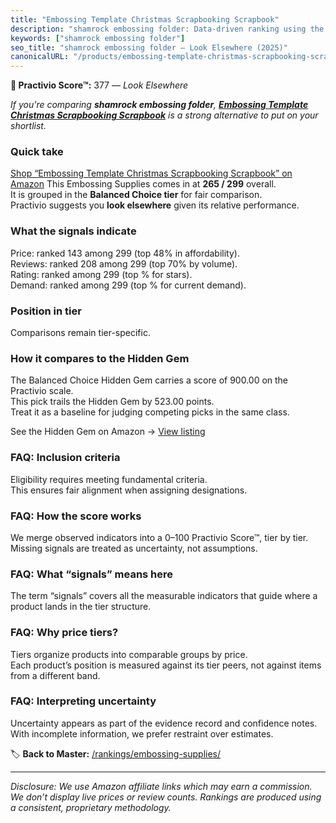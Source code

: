 ```yaml
---
title: "Embossing Template Christmas Scrapbooking Scrapbook"
description: "shamrock embossing folder: Data-driven ranking using the Practivio Score™. Positioned by quality, value, demand, findability, momentum."
keywords: ["shamrock embossing folder"]
seo_title: "shamrock embossing folder — Look Elsewhere (2025)"
canonicalURL: "/products/embossing-template-christmas-scrapbooking-scrapbook-B0F1TGJWXV/"
---
```


**🚫 Practivio Score™:** 377 — _Look Elsewhere_


*If you're comparing **shamrock embossing folder**, **[Embossing Template Christmas Scrapbooking Scrapbook](https://www.amazon.com/dp/B0F1TGJWXV?tag=practivio-20)** is a strong alternative to put on your shortlist.*
### Quick take
[Shop “Embossing Template Christmas Scrapbooking Scrapbook” on Amazon](https://www.amazon.com/dp/B0F1TGJWXV?tag=practivio-20)
This Embossing Supplies comes in at **265 / 299** overall.  
It is grouped in the **Balanced Choice tier** for fair comparison.  
Practivio suggests you **look elsewhere** given its relative performance.

### What the signals indicate
Price: ranked 143 among 299 (top 48% in affordability).  
Reviews: ranked 208 among 299 (top 70% by volume).  
Rating: ranked  among 299 (top % for stars).  
Demand: ranked  among 299 (top % for current demand).

### Position in tier
Comparisons remain tier-specific.

### How it compares to the Hidden Gem
The Balanced Choice Hidden Gem carries a score of 900.00 on the Practivio scale.  
This pick trails the Hidden Gem by 523.00 points.  
Treat it as a baseline for judging competing picks in the same class.  

See the Hidden Gem on Amazon → [View listing](https://www.amazon.com/dp/B001DKMBTO?tag=practivio-20)

### FAQ: Inclusion criteria
Eligibility requires meeting fundamental criteria.  
This ensures fair alignment when assigning designations.

### FAQ: How the score works
We merge observed indicators into a 0–100 Practivio Score™, tier by tier.  
Missing signals are treated as uncertainty, not assumptions.

### FAQ: What “signals” means here
The term “signals” covers all the measurable indicators that guide where a product lands in the tier structure.

### FAQ: Why price tiers?
Tiers organize products into comparable groups by price.  
Each product’s position is measured against its tier peers, not against items from a different band.

### FAQ: Interpreting uncertainty
Uncertainty appears as part of the evidence record and confidence notes.  
With incomplete information, we prefer restraint over estimates.


🏷️ **Back to Master:** [/rankings/embossing-supplies/](/rankings/embossing-supplies/)

---
_Disclosure: We use Amazon affiliate links which may earn a commission. We don’t display live prices or review counts. Rankings are produced using a consistent, proprietary methodology._
